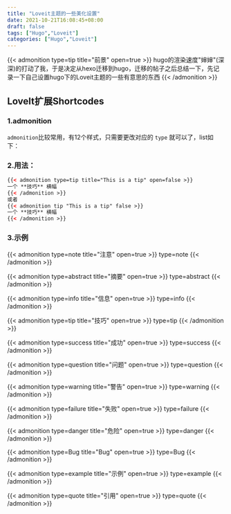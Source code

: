 ```yaml
---
title: "Loveit主题的一些美化设置"
date: 2021-10-21T16:08:45+08:00
draft: false
tags: ["Hugo","Loveit"]
categories: ["Hugo","Loveit"]
---
```


{{< admonition type=tip title="前景" open=true >}}
hugo的渲染速度"婶婶"(深深)的打动了我，于是决定从hexo迁移到hugo，迁移的帖子之后总结一下，先记录一下自己设置hugo下的Loveit主题的一些有意思的东西
{{< /admonition >}}


## LoveIt扩展Shortcodes

### 1.admonition

`admonition`比较常用，有12个样式，只需要更改对应的 `type` 就可以了，list如下：

### 2.用法：
```HTML 
{{< admonition type=tip title="This is a tip" open=false >}}
一个 **技巧** 横幅
{{< /admonition >}}
或者
{{< admonition tip "This is a tip" false >}}
一个 **技巧** 横幅
{{< /admonition >}}
```



### 3.示例

{{< admonition type=note title="注意" open=true >}}
type=note
{{< /admonition >}}

{{< admonition type=abstract title="摘要" open=true >}}
type=abstract
{{< /admonition >}}

{{< admonition type=info title="信息" open=true >}}
type=info
{{< /admonition >}}

{{< admonition type=tip title="技巧" open=true >}}
type=tip
{{< /admonition >}}

{{< admonition type=success title="成功" open=true >}}
type=success
{{< /admonition >}}

{{< admonition type=question title="问题" open=true >}}
type=question
{{< /admonition >}}

{{< admonition type=warning title="警告" open=true >}}
type=warning
{{< /admonition >}}

{{< admonition type=failure title="失败" open=true >}}
type=failure
{{< /admonition >}}

{{< admonition type=danger title="危险" open=true >}}
type=danger
{{< /admonition >}}

{{< admonition type=Bug title="Bug" open=true >}}
type=Bug
{{< /admonition >}}

{{< admonition type=example title="示例" open=true >}}
type=example
{{< /admonition >}}

{{< admonition type=quote title="引用" open=true >}}
type=quote
{{< /admonition >}}


